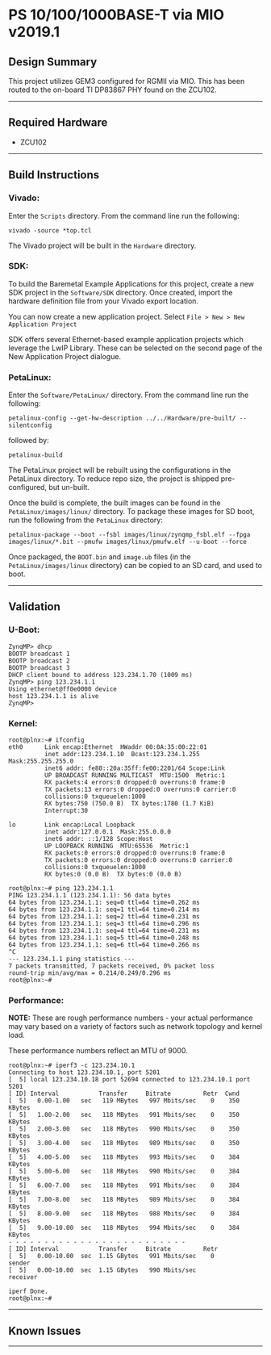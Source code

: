 # PS 10/100/1000BASE-T via MIO v2019.1

## **Design Summary**

This project utilizes GEM3 configured for RGMII via MIO. This has been routed to the on-board TI DP83867 PHY found on the ZCU102.

---

## **Required Hardware**
- ZCU102
---

## **Build Instructions**

### **Vivado:**

Enter the `Scripts` directory. From the command line run the following:

`vivado -source *top.tcl`

The Vivado project will be built in the `Hardware` directory.

### **SDK**:

To build the Baremetal Example Applications for this project, create a new SDK project in the `Software/SDK` directory. Once created, import the hardware definition file from your Vivado export location.

You can now create a new application project. Select `File > New > New Application Project`

SDK offers several Ethernet-based example application projects which leverage the LwIP Library. These can be selected on the second page of the New Application Project dialogue.

### **PetaLinux**:

Enter the `Software/PetaLinux/` directory. From the command line run the following:

`petalinux-config --get-hw-description ../../Hardware/pre-built/ --silentconfig`

followed by:

`petalinux-build`

The PetaLinux project will be rebuilt using the configurations in the PetaLinux directory. To reduce repo size, the project is shipped pre-configured, but un-built.

Once the build is complete, the built images can be found in the `PetaLinux/images/linux/`
directory. To package these images for SD boot, run the following from the `PetaLinux` directory:

`petalinux-package --boot --fsbl images/linux/zynqmp_fsbl.elf --fpga images/linux/*.bit --pmufw images/linux/pmufw.elf --u-boot --force`

Once packaged, the `BOOT.bin` and `image.ub` files (in the `PetaLinux/images/linux` directory) can be copied to an SD card, and used to boot.

---

## **Validation**

### **U-Boot:**
```
ZynqMP> dhcp
BOOTP broadcast 1
BOOTP broadcast 2
BOOTP broadcast 3
DHCP client bound to address 123.234.1.70 (1009 ms)
ZynqMP> ping 123.234.1.1
Using ethernet@ff0e0000 device
host 123.234.1.1 is alive
ZynqMP>
```
### **Kernel:**
```
root@plnx:~# ifconfig
eth0      Link encap:Ethernet  HWaddr 00:0A:35:00:22:01
          inet addr:123.234.1.10  Bcast:123.234.1.255  Mask:255.255.255.0
          inet6 addr: fe80::20a:35ff:fe00:2201/64 Scope:Link
          UP BROADCAST RUNNING MULTICAST  MTU:1500  Metric:1
          RX packets:4 errors:0 dropped:0 overruns:0 frame:0
          TX packets:13 errors:0 dropped:0 overruns:0 carrier:0
          collisions:0 txqueuelen:1000
          RX bytes:750 (750.0 B)  TX bytes:1780 (1.7 KiB)
          Interrupt:30

lo        Link encap:Local Loopback
          inet addr:127.0.0.1  Mask:255.0.0.0
          inet6 addr: ::1/128 Scope:Host
          UP LOOPBACK RUNNING  MTU:65536  Metric:1
          RX packets:0 errors:0 dropped:0 overruns:0 frame:0
          TX packets:0 errors:0 dropped:0 overruns:0 carrier:0
          collisions:0 txqueuelen:1000
          RX bytes:0 (0.0 B)  TX bytes:0 (0.0 B)

root@plnx:~# ping 123.234.1.1
PING 123.234.1.1 (123.234.1.1): 56 data bytes
64 bytes from 123.234.1.1: seq=0 ttl=64 time=0.262 ms
64 bytes from 123.234.1.1: seq=1 ttl=64 time=0.214 ms
64 bytes from 123.234.1.1: seq=2 ttl=64 time=0.231 ms
64 bytes from 123.234.1.1: seq=3 ttl=64 time=0.296 ms
64 bytes from 123.234.1.1: seq=4 ttl=64 time=0.231 ms
64 bytes from 123.234.1.1: seq=5 ttl=64 time=0.248 ms
64 bytes from 123.234.1.1: seq=6 ttl=64 time=0.266 ms
^C
--- 123.234.1.1 ping statistics ---
7 packets transmitted, 7 packets received, 0% packet loss
round-trip min/avg/max = 0.214/0.249/0.296 ms
root@plnx:~#
```

### **Performance:**
**NOTE:** These are rough performance numbers - your actual performance may vary based on a variety of factors such as network topology and kernel load.

These performance numbers reflect an MTU of 9000.

```
root@plnx:~# iperf3 -c 123.234.10.1
Connecting to host 123.234.10.1, port 5201
[  5] local 123.234.10.18 port 52694 connected to 123.234.10.1 port 5201
[ ID] Interval           Transfer     Bitrate         Retr  Cwnd
[  5]   0.00-1.00   sec   119 MBytes   997 Mbits/sec    0    350 KBytes
[  5]   1.00-2.00   sec   118 MBytes   991 Mbits/sec    0    350 KBytes
[  5]   2.00-3.00   sec   118 MBytes   990 Mbits/sec    0    350 KBytes
[  5]   3.00-4.00   sec   118 MBytes   989 Mbits/sec    0    350 KBytes
[  5]   4.00-5.00   sec   118 MBytes   993 Mbits/sec    0    384 KBytes
[  5]   5.00-6.00   sec   118 MBytes   990 Mbits/sec    0    384 KBytes
[  5]   6.00-7.00   sec   118 MBytes   991 Mbits/sec    0    384 KBytes
[  5]   7.00-8.00   sec   118 MBytes   989 Mbits/sec    0    384 KBytes
[  5]   8.00-9.00   sec   118 MBytes   988 Mbits/sec    0    384 KBytes
[  5]   9.00-10.00  sec   118 MBytes   994 Mbits/sec    0    384 KBytes
- - - - - - - - - - - - - - - - - - - - - - - - -
[ ID] Interval           Transfer     Bitrate         Retr
[  5]   0.00-10.00  sec  1.15 GBytes   991 Mbits/sec    0             sender
[  5]   0.00-10.00  sec  1.15 GBytes   990 Mbits/sec                  receiver

iperf Done.
root@plnx:~#

```
---

## **Known Issues**

---